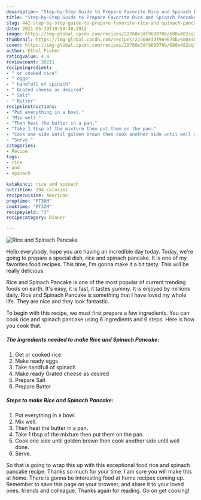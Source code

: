 ```yaml
---
description: "Step-by-Step Guide to Prepare Favorite Rice and Spinach Pancake"
title: "Step-by-Step Guide to Prepare Favorite Rice and Spinach Pancake"
slug: 442-step-by-step-guide-to-prepare-favorite-rice-and-spinach-pancake
date: 2021-05-19T19:59:30.291Z
image: https://img-global.cpcdn.com/recipes/22760e3df969078b/680x482cq70/rice-and-spinach-pancake-recipe-main-photo.jpg
thumbnail: https://img-global.cpcdn.com/recipes/22760e3df969078b/680x482cq70/rice-and-spinach-pancake-recipe-main-photo.jpg
cover: https://img-global.cpcdn.com/recipes/22760e3df969078b/680x482cq70/rice-and-spinach-pancake-recipe-main-photo.jpg
author: Ethel Fisher
ratingvalue: 4.4
reviewcount: 30211
recipeingredient:
- " or cooked rice"
- " eggs"
- " handfull of spinach"
- " Grated cheese as desired"
- " Salt"
- " Butter"
recipeinstructions:
- "Put everything in a bowl."
- "Mix well."
- "Then heat the butter in a pan."
- "Take 1 tbsp of the mixture then put them on the pan."
- "Cook one side until golden brown then cook another side until well done."
- "Serve."
categories:
- Recipe
tags:
- rice
- and
- spinach

katakunci: rice and spinach 
nutrition: 204 calories
recipecuisine: American
preptime: "PT38M"
cooktime: "PT32M"
recipeyield: "3"
recipecategory: Dinner

---
```



![Rice and Spinach Pancake](https://img-global.cpcdn.com/recipes/22760e3df969078b/680x482cq70/rice-and-spinach-pancake-recipe-main-photo.jpg)

Hello everybody, hope you are having an incredible day today. Today, we're going to prepare a special dish, rice and spinach pancake. It is one of my favorites food recipes. This time, I'm gonna make it a bit tasty. This will be really delicious.



Rice and Spinach Pancake is one of the most popular of current trending foods on earth. It's easy, it is fast, it tastes yummy. It is enjoyed by millions daily. Rice and Spinach Pancake is something that I have loved my whole life. They are nice and they look fantastic.


To begin with this recipe, we must first prepare a few ingredients. You can cook rice and spinach pancake using 6 ingredients and 6 steps. Here is how you cook that.

<!--inarticleads1-->

##### The ingredients needed to make Rice and Spinach Pancake:

1. Get  or cooked rice
1. Make ready  eggs
1. Take  handfull of spinach
1. Make ready  Grated cheese as desired
1. Prepare  Salt
1. Prepare  Butter




<!--inarticleads2-->

##### Steps to make Rice and Spinach Pancake:

1. Put everything in a bowl.
1. Mix well.
1. Then heat the butter in a pan.
1. Take 1 tbsp of the mixture then put them on the pan.
1. Cook one side until golden brown then cook another side until well done.
1. Serve.




So that is going to wrap this up with this exceptional food rice and spinach pancake recipe. Thanks so much for your time. I am sure you will make this at home. There is gonna be interesting food at home recipes coming up. Remember to save this page on your browser, and share it to your loved ones, friends and colleague. Thanks again for reading. Go on get cooking!
